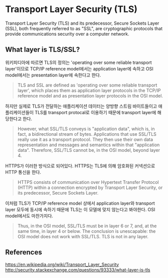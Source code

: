 # Transport Layer Security (TLS)

Transport Layer Security (TLS) and its predecessor, Secure Sockets Layer (SSL), both frequently referred to as "SSL", are cryptographic protocols that provide communications security over a computer network.

## What layer is TLS/SSL?
위키피디아에 따르면 TLS의 정의는 'operating over some reliable transport layer'이므로 TCP/IP reference model에서는 application layer에 속하고 OSI model에서는 presentation layer에 속한다고 한다.
> TLS and SSL are defined as 'operating over some reliable transport layer', which places them as application layer protocols in the TCP/IP reference model and as presentation layer protocols in the OSI model.

하지만 실제로 TLS가 전달하는 애플리케이션 데이터는 양방향 스트림 바이트들이고 애플리케이션들이 TLS를 transport protocal로 이용하기 때문에 transport layer에 해당한다고 한다.
> However, what SSL/TLS conveys is "application data", which is, in fact, a bidirectional stream of bytes. Applications that use SSL/TLS really use it as a transport protocol. They then use their own data representation and messages and semantics within that "application data". Therefore, SSL/TLS cannot be, in the OSI model, beyond layer 4.

HTTPS가 이러한 방식으로 되어있다. HTTPS는 TLS에 의해 암호화된 커넥션으로 HTTP 통신을 한다.
> HTTPS consists of communication over Hypertext Transfer Protocol (HTTP) within a connection encrypted by Transport Layer Security, or its predecessor, Secure Sockets Layer.


이처럼 TLS가 TCP/IP reference model 상에서 application layer와 transport layer 모두에 동시에 속하기 때문에 TLS는 이 모델에 맞지 않는다고 봐야한다. OSI model에서도 마찬가지다.
> Thus, in the OSI model, SSL/TLS must be in layer 6 or 7, and, at the same time, in layer 4 or below. The conclusion is unescapable: the OSI model does not work with SSL/TLS. TLS is not in any layer.


## References
<https://en.wikipedia.org/wiki/Transport_Layer_Security>
<http://security.stackexchange.com/questions/93333/what-layer-is-tls>